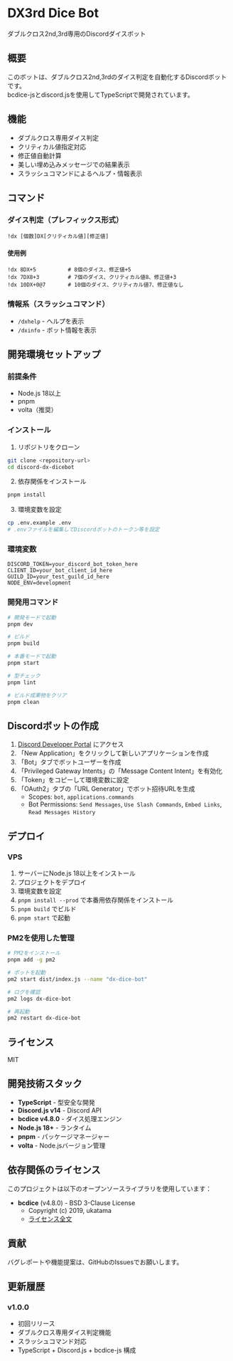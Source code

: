# DX3rd Dice Bot

ダブルクロス2nd,3rd専用のDiscordダイスボット

## 概要

このボットは、ダブルクロス2nd,3rdのダイス判定を自動化するDiscordボットです。  
bcdice-jsとdiscord.jsを使用してTypeScriptで開発されています。

## 機能

- ダブルクロス専用ダイス判定
- クリティカル値指定対応
- 修正値自動計算
- 美しい埋め込みメッセージでの結果表示
- スラッシュコマンドによるヘルプ・情報表示

## コマンド

### ダイス判定（プレフィックス形式）

```
!dx [個数]DX[クリティカル値][修正値]
```

#### 使用例

```
!dx 8DX+5          # 8個のダイス、修正値+5
!dx 7DX8+3         # 7個のダイス、クリティカル値8、修正値+3
!dx 10DX+0@7       # 10個のダイス、クリティカル値7、修正値なし
```

### 情報系（スラッシュコマンド）

- `/dxhelp` - ヘルプを表示
- `/dxinfo` - ボット情報を表示

## 開発環境セットアップ

### 前提条件

- Node.js 18以上
- pnpm
- volta（推奨）

### インストール

1. リポジトリをクローン

```bash
git clone <repository-url>
cd discord-dx-dicebot
```

2. 依存関係をインストール

```bash
pnpm install
```

3. 環境変数を設定

```bash
cp .env.example .env
# .envファイルを編集してDiscordボットのトークン等を設定
```

### 環境変数

```env
DISCORD_TOKEN=your_discord_bot_token_here
CLIENT_ID=your_bot_client_id_here
GUILD_ID=your_test_guild_id_here
NODE_ENV=development
```

### 開発用コマンド

```bash
# 開発モードで起動
pnpm dev

# ビルド
pnpm build

# 本番モードで起動
pnpm start

# 型チェック
pnpm lint

# ビルド成果物をクリア
pnpm clean
```

## Discordボットの作成

1. [Discord Developer Portal](https://discord.com/developers/applications) にアクセス
2. 「New Application」をクリックして新しいアプリケーションを作成
3. 「Bot」タブでボットユーザーを作成
4. 「Privileged Gateway Intents」の「Message Content Intent」を有効化
5. 「Token」をコピーして環境変数に設定
6. 「OAuth2」タブの「URL Generator」でボット招待URLを生成
   - Scopes: `bot`, `applications.commands`
   - Bot Permissions: `Send Messages`, `Use Slash Commands`, `Embed Links`, `Read Messages History`

## デプロイ

### VPS

1. サーバーにNode.js 18以上をインストール
2. プロジェクトをデプロイ
3. 環境変数を設定
4. `pnpm install --prod` で本番用依存関係をインストール
5. `pnpm build` でビルド
6. `pnpm start` で起動

### PM2を使用した管理

```bash
# PM2をインストール
pnpm add -g pm2

# ボットを起動
pm2 start dist/index.js --name "dx-dice-bot"

# ログを確認
pm2 logs dx-dice-bot

# 再起動
pm2 restart dx-dice-bot
```

## ライセンス

MIT

## 開発技術スタック

- **TypeScript** - 型安全な開発
- **Discord.js v14** - Discord API
- **bcdice v4.8.0** - ダイス処理エンジン
- **Node.js 18+** - ランタイム
- **pnpm** - パッケージマネージャー
- **volta** - Node.jsバージョン管理

## 依存関係のライセンス

このプロジェクトは以下のオープンソースライブラリを使用しています：

- **bcdice** (v4.8.0) - BSD 3-Clause License
  - Copyright (c) 2019, ukatama
  - [ライセンス全文](https://github.com/bcdice/bcdice-js/blob/master/LICENSE)

## 貢献

バグレポートや機能提案は、GitHubのIssuesでお願いします。

## 更新履歴

### v1.0.0

- 初回リリース
- ダブルクロス専用ダイス判定機能
- スラッシュコマンド対応
- TypeScript + Discord.js + bcdice-js 構成

